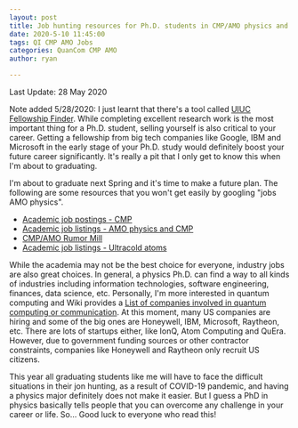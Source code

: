```yaml
---
layout: post
title: Job hunting resources for Ph.D. students in CMP/AMO physics and related fields
date: 2020-5-10 11:45:00
tags: QI CMP AMO Jobs
categories: QuanCom CMP AMO
author: ryan

---
```

Last Update: 28 May 2020

Note added 5/28/2020: I just learnt that there's a tool called [UIUC Fellowship Finder](https://apps.grad.illinois.edu/fellowship-finder/). While completing excellent research work is the most important thing for a Ph.D. student, selling yourself is also critical to your career. Getting a fellowship from big tech companies like Google, IBM and Microsoft in the early stage of your Ph.D. study would definitely boost your future career significantly. It's really a pit that I only get to know this when I'm about to graduating.

I'm about to graduate next Spring and it's time to make a future plan. The following are some resources that you won't get easily by googling "jobs AMO physics".

- [Academic job postings - CMP](https://cmt.physics.harvard.edu/postings)
- [Academic job listings - AMO physics and CMP](https://academicjobsonline.org/ajo/physics)
- [CMP/AMO Rumor Mill](http://www.cmamorumors.org/doku.php?id=jobpostings2018)
- [Academic job listings - Ultracold atoms](https://ucan.physics.utoronto.ca/jobs/)

While the academia may not be the best choice for everyone, industry jobs are also great choices. In general, a physics Ph.D. can find a way to all kinds of industries including information technologies, software engineering, finances, data science, etc. Personally, I'm more interested in quantum computing and Wiki provides a [List of companies involved in quantum computing or communication](https://en.wikipedia.org/wiki/List_of_companies_involved_in_quantum_computing_or_communication). At this moment, many US companies are hiring and some of the big ones are Honeywell, IBM, Microsoft, Raytheon, etc. There are lots of startups either, like IonQ, Atom Computing and QuEra. However, due to government funding sources or other contractor constraints, companies like Honeywell and Raytheon only recruit US citizens.

This year all graduating students like me will have to face the difficult situations in their jon hunting, as a result of COVID-19 pandemic, and having a physics major definitely does not make it easier. But I guess a PhD in physics basically tells people that you can overcome any challenge in your career or life. So... Good luck to everyone who read this!